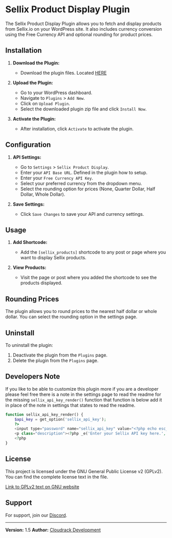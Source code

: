 # Sellix Product Display Plugin

The Sellix Product Display Plugin allows you to fetch and display products from Sellix.io on your WordPress site. It also includes currency conversion using the Free Currency API and optional rounding for product prices.

## Installation

1. **Download the Plugin:**
   - Download the plugin files. Located [HERE](https://github.com/CloudRack-Development/wordpress-sellix-plugin-and-node-backend/raw/main/sellix-product-display.zip)

2. **Upload the Plugin:**
   - Go to your WordPress dashboard.
   - Navigate to `Plugins` > `Add New`.
   - Click on `Upload Plugin`.
   - Select the downloaded plugin zip file and click `Install Now`.

3. **Activate the Plugin:**
   - After installation, click `Activate` to activate the plugin.

## Configuration

1. **API Settings:**
   - Go to `Settings` > `Sellix Product Display`.
   - Enter your `API Base URL`. Defined in the plugin how to setup.
   - Enter your `Free Currency API Key`.
   - Select your preferred currency from the dropdown menu.
   - Select the rounding option for prices (None, Quarter Dollar, Half Dollar, Whole Dollar).

2. **Save Settings:**
   - Click `Save Changes` to save your API and currency settings.

## Usage

1. **Add Shortcode:**
   - Add the `[sellix_products]` shortcode to any post or page where you want to display Sellix products.

2. **View Products:**
   - Visit the page or post where you added the shortcode to see the products displayed.

## Rounding Prices

The plugin allows you to round prices to the nearest half dollar or whole dollar. You can select the rounding option in the settings page.

## Uninstall

To uninstall the plugin:
1. Deactivate the plugin from the `Plugins` page.
2. Delete the plugin from the `Plugins` page.

## Developers Note
   If you like to be able to customize this plugin more if you are a developer please feel free there is a note in the settings page to read the readme for the missing `sellix_api_key_render()` function that function is below add it in place
   of the note in settings that states to read the readme.

```php
function sellix_api_key_render() {
    $api_key = get_option('sellix_api_key');
    ?>
    <input type="password" name="sellix_api_key" value="<?php echo esc_attr($api_key); ?>" />
    <p class="description"><?php _e('Enter your Sellix API key here.', 'sellix'); ?></p>
    <?php
}
```
## License

This project is licensed under the GNU General Public License v2 (GPLv2).  You can find the complete license text in the file.

[Link to GPLv2 text on GNU website](https://www.gnu.org/licenses/old-licenses/gpl-2.0.txt)

## Support

For support, join our [Discord](https://discord.gg/MKnNmVNnPY).

---

**Version:** 1.5
**Author:** [Cloudrack Development](https://discord.gg/MKnNmVNnPY)
